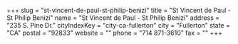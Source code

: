 +++
slug = "st-vincent-de-paul-st-philip-benizi"
title = "St Vincent de Paul - St Philip Benizi"
name = "St Vincent de Paul - St Philip Benizi"
address = "235 S. Pine Dr."
cityIndexKey = "city-ca-fullerton"
city = "Fullerton"
state = "CA"
postal = "92833"
website = ""
phone = "714 871-3610"
fax = ""
+++
